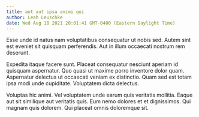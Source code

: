 ```yaml
---
title: aut aut ipsa animi qui
author: Leah Leuschke
date: Wed Aug 18 2021 20:01:41 GMT-0400 (Eastern Daylight Time)
---
```

Esse unde id natus nam voluptatibus consequatur ut nobis sed. Autem sint est eveniet sit quisquam perferendis. Aut in illum occaecati nostrum rem deserunt.

 Expedita itaque facere sunt. Placeat consequatur nesciunt aperiam id quisquam aspernatur. Quo quasi ut maxime porro inventore dolor quam. Aspernatur delectus ut occaecati veniam ex distinctio. Quam sed est totam ipsa modi unde cupiditate. Voluptatem dicta delectus.

 Voluptas hic animi. Vel voluptatem unde earum quis veritatis mollitia. Eaque aut sit similique aut veritatis quis. Eum nemo dolores et et dignissimos. Qui magnam quis dolorem. Qui placeat omnis doloremque sit.